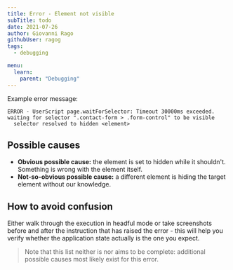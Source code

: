 ```yaml
---
title: Error - Element not visible
subTitle: todo
date: 2021-07-26
author: Giovanni Rago
githubUser: ragog
tags:
  - debugging

menu:
  learn:
    parent: "Debugging"
---
```


Example error message: 

```
ERROR - UserScript page.waitForSelector: Timeout 30000ms exceeded. 
waiting for selector ".contact-form > .form-control" to be visible
  selector resolved to hidden <element>
```

## Possible causes

- **Obvious possible cause:** the element is set to hidden while it shouldn't. Something is wrong with the element itself.
- **Not-so-obvious possible cause:** a different element is hiding the target element without our knowledge.

## How to avoid confusion

Either walk through the execution in headful mode or take screenshots before and after the instruction that has raised the error - this will help you verify whether the application state actually is the one you expect. 

> Note that this list neither is nor aims to be complete: additional possible causes most likely exist for this error.

